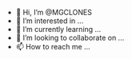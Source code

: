 - 👋 Hi, I’m @MGCLONES
- 👀 I’m interested in ...
- 🌱 I’m currently learning ...
- 💞️ I’m looking to collaborate on ...
- 📫 How to reach me ...

<!---
MGCLONES/MGCLONES is a ✨ special ✨ repository because its `README.md` (this file) appears on your GitHub profile.
You can click the Preview link to take a look at your changes.
--->
